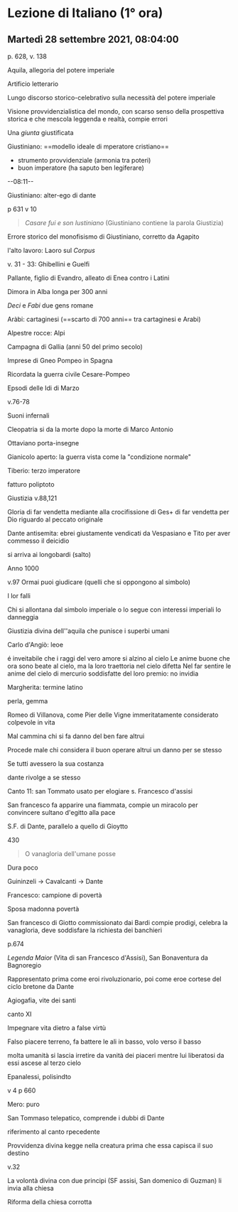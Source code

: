 # Lezione di Italiano (1° ora)

## Martedì 28 settembre 2021, 08:04:00

p. 628, v. 138

Aquila, allegoria del potere imperiale

Artificio letterario

Lungo discorso storico-celebrativo sulla necessità del potere imperiale

Visione provvidenzialistica del mondo, con scarso senso della prospettiva storica e che mescola leggenda e realtà, compie errori

Una _giunta_ giustificata

Giustiniano: ==modello ideale di mperatore cristiano==
* strumento provvidenziale (armonia tra poteri)
* buon imperatore (ha saputo ben legiferare)

--08:11--

Giustiniano: alter-ego di dante

p 631
v 10
> _Casare fui e son Iustiniano_ (Giustiniano contiene la parola Giustizia)

Errore storico del monofisismo di Giustiniano, corretto da Agapito

l'alto lavoro: Laoro sul _Corpus_


v. 31 - 33: Ghibellini e Guelfi

Pallante, figlio di Evandro, alleato di Enea contro i Latini

Dimora in Alba longa per 300 anni


_Deci_ e _Fabi_ due gens romane



Aràbi: cartaginesi (==scarto di 700 anni== tra cartaginesi e Arabi)


Alpestre rocce: Alpi


Campagna di Gallia (anni 50 del primo secolo)


Imprese di Gneo Pompeo in Spagna


Ricordata la guerra civile Cesare-Pompeo

Epsodi delle Idi di Marzo


v.76-78

Suoni infernali

Cleopatria si da la morte dopo la morte di Marco Antonio

Ottaviano porta-insegne


Gianicolo aperto: la guerra vista come la "condizione normale"


Tiberio: terzo imperatore


fatturo     poliptoto


Giustizia v.88,121


Gloria di far vendetta mediante alla crocifissione di Ges+ di far vendetta per Dio riguardo al peccato originale

Dante antisemita: ebrei giustamente vendicati da Vespasiano e Tito per aver commesso il deicidio

si arriva ai longobardi (salto)

Anno 1000

v.97 Ormai puoi giudicare (quelli che si oppongono al simbolo)

I lor falli

Chi si allontana dal simbolo imperiale o lo segue con interessi imperiali lo danneggia



Giustizia divina dell''aquila che punisce i superbi umani

Carlo d'Angiò: leoe


é inveitabile che i raggi del vero amore si alzino al cielo
Le anime buone che ora sono beate al cielo, ma la loro traettoria nel cielo difetta
Nel far sentire le anime del cielo di mercurio soddisfatte del loro premio: no invidia

Margherita: termine latino 

perla, gemma

Romeo di Villanova, come Pier delle Vigne immeritatamente considerato colpevole in vita

Mal cammina chi si fa danno del ben fare altrui


Procede male chi considera il buon operare altrui un danno per se stesso

Se tutti avessero la sua costanza

dante rivolge a se stesso

Canto 11: san Tommato usato per elogiare s. Francesco d'assisi

San francesco fa apparire una fiammata, compie un miracolo per convincere sultano d'egitto alla pace


S.F. di Dante, parallelo a quello di Gioytto


430
> O vanagloria dell'umane posse

Dura poco

Guininzeli $\to$ Cavalcanti $\to$ Dante

Francesco: campione di povertà

Sposa madonna povertà

San francesco di Giotto commissionato dai Bardi compie prodigi, celebra la vanagloria, deve soddisfare la richiesta dei banchieri

p.674

_Legenda Maior_ (Vita di san Francesco d'Assisi), San Bonaventura da Bagnoregio


Rappresentato prima come eroi rivoluzionario, poi come eroe cortese del ciclo bretone da Dante

Agiogafia, vite dei santi

canto XI

Impegnare vita dietro a false virtù


Falso piacere terreno, fa battere le ali in basso, volo verso il basso

molta umanità si lascia irretire da vanità dei piaceri mentre lui liberatosi  da essi ascese al terzo cielo

Epanalessi, polisindto

v 4 p 660

Mero: puro

San Tommaso telepatico, comprende i dubbi di Dante

riferimento al canto rpecedente

Provvidenza divina kegge nella creatura prima che essa capisca il suo destino

v.32

La volontà divina con due principi (SF assisi, San domenico di Guzman) 
li invia alla chiesa

Riforma della chiesa corrotta


<!--stackedit_data:
eyJoaXN0b3J5IjpbODU1MDg5Mzk0LDk4NDk2NTkyMywtMTgwND
A2Mjg2MCwtMTI5OTk3NzIyN119
-->